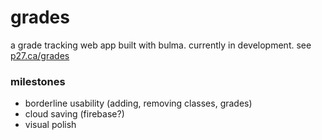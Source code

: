 # grades
a grade tracking web app built with bulma. currently in development. see [p27.ca/grades](https://p27.ca/grades)
### milestones
- borderline usability (adding, removing classes, grades)
- cloud saving (firebase?)
- visual polish
